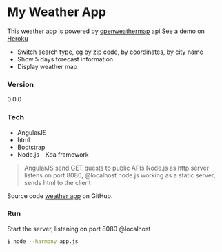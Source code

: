 # My Weather App

This weather app is powered by [openweathermap](http://openweathermap.org/) api
See a demo on [Heroku](http://weatherapp-zhangyi-jin.herokuapp.com/)

  - Switch search type, eg by zip code, by coordinates, by city name
  - Show 5  days forecast information
  - Display weather map



### Version
0.0.0

### Tech

* AngularJS
* html 
* Bootstrap
* Node.js - Koa framework

> AngularJS send GET quests to public APIs
> Node.js as http server listens on port 8080, @localhost 
> node.js working as a static server, sends html to the client


Source code [weather app](https://github.com/billjzy/weatherApp)
 on GitHub.

 ### Run

Start the server, listening on port 8080 @localhost

```sh
$ node --harmony app.js
```